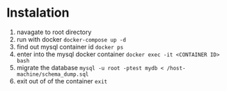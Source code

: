 
# Instalation
1. navagate to root directory
1. run with docker ```docker-compose up -d```
1. find out mysql container id ```docker ps```
1. enter into the mysql docker container ```docker exec -it <CONTAINER ID> bash```
1. migrate the database ```mysql -u root -ptest mydb < /host-machine/schema_dump.sql```
1. exit out of of the container ```exit```